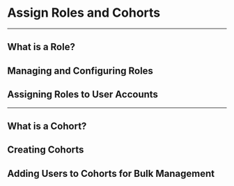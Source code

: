 # Assign Roles and Cohorts

---

## What is a Role?


## Managing and Configuring Roles


## Assigning Roles to User Accounts

---

## What is a Cohort?


## Creating Cohorts


## Adding Users to Cohorts for Bulk Management